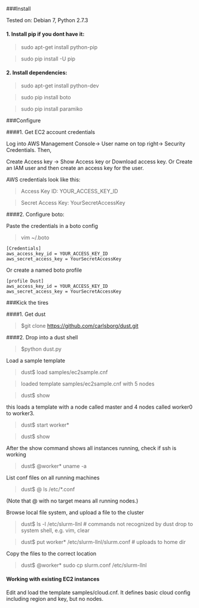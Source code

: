 
###Install 


Tested on: Debian 7, Python 2.7.3

#### 1. Install pip if you dont have it:

> sudo apt-get install python-pip

> sudo pip install -U pip


#### 2.  Install dependencies:

> sudo apt-get install python-dev

> sudo pip install boto

> sudo pip install paramiko


###Configure 


####1. Get EC2 account credentials 

Log into AWS Management Console-> User name on top right-> Security Credentials. Then,

Create Access key -> Show Access key or Download access key. 
Or
Create an IAM user and then create an access key for the user. 

AWS credentials look like this:

> Access Key ID: YOUR_ACCESS_KEY_ID

> Secret Access Key: YourSecretAccessKey


####2. Configure boto:

Paste the credentials in a boto config 

> vim  ~/.boto

```
[Credentials]
aws_access_key_id = YOUR_ACCESS_KEY_ID
aws_secret_access_key = YourSecretAccessKey
```

Or create a named boto profile 

```
[profile Dust]
aws_access_key_id = YOUR_ACCESS_KEY_ID
aws_secret_access_key = YourSecretAccessKey
```

###Kick the tires

####1. Get dust

> $git clone https://github.com/carlsborg/dust.git

####2. Drop into a dust shell

> $python dust.py 

Load a sample template

> dust$ load samples/ec2sample.cnf

> loaded template samples/ec2sample.cnf with 5 nodes

> dust$ show 

this loads a template with a node called master and 4 nodes called worker0 to worker3.

> dust$ start worker* 

> dust$ show 

After the show command shows all instances running, check if ssh is working

> dust$ @worker* uname -a

List conf files on all running machines

> dust$ @ ls /etc/*.conf 

(Note that @ with no target means all running nodes.) 

Browse local file system, and upload a file to the cluster

> dust$ ls -l /etc/slurm-llnl   # commands not recognized by dust drop to system shell, e.g. vim, clear

> dust$ put worker* /etc/slurm-llnl/slurm.conf   # uploads to home dir

Copy the files to the correct location

> dust$ @worker*  sudo cp slurm.conf /etc/slurm-llnl

#### Working with existing EC2 instances

Edit and load the template samples/cloud.cnf. It defines basic cloud config including region and key, but no nodes.
